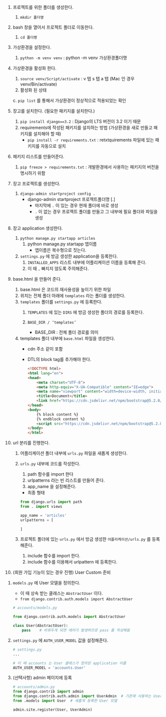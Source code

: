 1. 프로젝트를 위한 폴더를 생성한다.
    1. `mkdir 폴더명`
2. bash 창을 열어서 프로젝트 폴더로 이동한다.
    1. `cd 폴더명`
3. 가상환경을 설정한다.
    1. `python -m venv venv`  : python -m venv 가상환경폴더명
4. 가상환경을 활성화 한다.
    1. `source venv/Script/activate` : v 탭 s 탭 a 탭 (Mac 인 경우 venv/Bin/activate)
    2. 활성화 된 상태

    
    c. `pip list` 를 통해서 가상환경이 정상적으로 적용되었는 확인
    
5. 장고를 설치한다. (필요한 패키지를 설치한다.)
    1. `pip install django==3.2`  : Django의 LTS 버전이 3.2 이기 때문 
    2. requirements에 작성된 패키지를 설치하는 방법 (가상환경을 새로 만들고 패키지를 설치해야 할 때)
        - `pip install -r requirements.txt` : retxtquirements 파일에 있는 패키지를 자동으로 설치
6. 패키지 리스트를 만들어준다.
    1. `pip freeze > requirements.txt` : 개발환경에서 사용하는 패키지의 버전을 명시하기 위함
7. 장고 프로젝트를 생성한다.
    1. `django-admin startproject config .`
        - django-admin startproject 프로젝트폴더명 [.]
            - 마지막에  `.` 이 있는 경우 현재 폴더에 바로 생성
            - `.` 이 없는 경우 프로젝트 폴더를 만들고 그 내부에 필요 폴더와 파일을 생성
8. 장고 application 생성한다.
    1. `python manage.py startapp articles`
        1. python manage.py startapp 앱이름
            - 앱이름은 복수형으로 짓는다.
    2. `settings.py` 에 방금 생성한 application을 등록한다.
        1. `INSTALLED_APPS` 리스트 내부에 어플리케이션 이름을 등록해 준다.
        2. 이 때 `,` 빠지지 않도록 주의해준다.

9. base.html 을 만들어 준다.
    1. base.html 은 코드의 재사용성을 높이기 위한 파일
    2. 위치는 전체 폴더 아래에 `templates` 라는 폴더를 생성한다.
    3. `templates` 폴더를 `settings.py` 에 등록한다.
        1. `TEMPLATES` 에 있는 `DIRS` 에 방금 생성한 폴더의 경로를 등록한다.
            
        2. `BASE_DIR / ‘templates’`
            
            - BASE_DIR : 전체 폴더 경로를 의미
    4. templates 폴더 내부에 `base.html` 파일을 생성한다.
        - cdn 주소 같이 포함
        - DTL의 block tag를 추가해야 한다.
            
            ```html
            <!DOCTYPE html>
            <html lang="en">
            <head>
                <meta charset="UTF-8">
                <meta http-equiv="X-UA-Compatible" content="IE=edge">
                <meta name="viewport" content="width=device-width, initial-scale=1.0">
                <title>Document</title>
                <link href="https://cdn.jsdelivr.net/npm/bootstrap@5.2.0/dist/css/bootstrap.min.css" rel="stylesheet" integrity="sha384-gH2yIJqKdNHPEq0n4Mqa/HGKIhSkIHeL5AyhkYV8i59U5AR6csBvApHHNl/vI1Bx" crossorigin="anonymous">
            </head>
            <body>
                {% block content %}
                {% endblock content %}
                <script src="https://cdn.jsdelivr.net/npm/bootstrap@5.2.0/dist/js/bootstrap.bundle.min.js" integrity="sha384-A3rJD856KowSb7dwlZdYEkO39Gagi7vIsF0jrRAoQmDKKtQBHUuLZ9AsSv4jD4Xa" crossorigin="anonymous"></script>
            </body>
            </html>
            ```
            
10. url 분리를 진행한다.
    1. 어플리케이션 폴더 내부에 `urls.py` 파일을 새롭게 생성한다.
    2. `urls.py` 내부에 코드를 작성한다.
        1. path 함수를 import 한다
        2. urlpatterns 라는 빈 리스트를 만들어 준다.
        3. app_name 을 설정해준다.
        - 최종 형태
        
        ```python
        from django.urls import path
        from . import views
        
        app_name = 'articles'
        urlpatterns = [
            
        ]
        ```
        
    3. 프로젝트 폴더에 있는 `urls.py` 에서 방금 생성한 `어플리케이션/urls.py` 를 등록해준다.
        1. include 함수를 import 한다.
        2. include 함수를 이용해서 urlpattern 에 등록한다.
10) (회원 가입 기능이 있는 경우 진행) User Custom 준비 

1. `models.py` 에 User 모델을 정의한다.
    - 이 때 상속 받는 클래스는 `AbstractUser` 이다.
    - `from django.contrib.auth.models import AbstractUser`
    
    ```python
    # accounts/models.py
    
    from django.contrib.auth.models import AbstractUser
    
    class User(AbstractUser):
        pass    # 비워두게 되면 에러가 발생하므로 pass 를 작성해둠
    ```
    
2. `settings.py` 에 `AUTH_USER_MODEL` 값을 설정해준다.
    
    ```python
    # settings.py
    ...
    
    # 이 때 accounts 는 User 클래스가 정의된 application 이름
    AUTH_USER_MODEL = 'accounts.User'
    ```
    
3. (선택사항) admin 페이지에 등록
    
    ```python
    # accounts/admin.py
    from django.contrib import admin
    from django.contrib.auth.admin import UserAdmin  # 기존에 사용하는 User 관리 interface 설정
    from .models import User  # 새롭게 등록한 User 모델
    
    admin.site.register(User, UserAdmin)
    ```